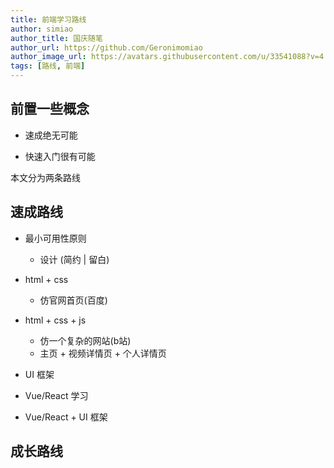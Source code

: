 ```yaml
---
title: 前端学习路线
author: simiao
author_title: 国庆随笔
author_url: https://github.com/Geronimomiao
author_image_url: https://avatars.githubusercontent.com/u/33541088?v=4
tags: [路线, 前端]
---
```


## 前置一些概念

- 速成绝无可能

- 快速入门很有可能

本文分为两条路线

## 速成路线

- 最小可用性原则
  - 设计 (简约 | 留白)

- html + css
  - 仿官网首页(百度)
- html + css + js
  - 仿一个复杂的网站(b站)
  - 主页 + 视频详情页 + 个人详情页
- UI 框架
- Vue/React 学习
- Vue/React + UI 框架

## 成长路线
